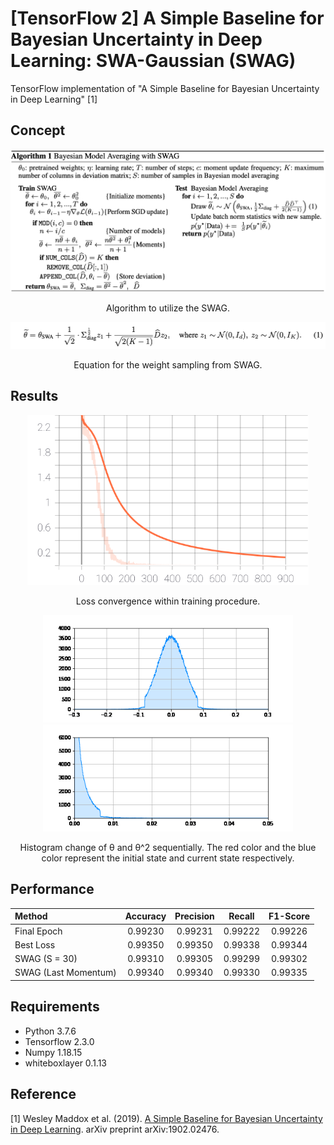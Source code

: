 [TensorFlow 2] A Simple Baseline for Bayesian Uncertainty in Deep Learning: SWA-Gaussian (SWAG)
=====
TensorFlow implementation of "A Simple Baseline for Bayesian Uncertainty in Deep Learning" [1]

## Concept
<div align="center">
  <img src="./figures/algorithm.png" width="750">  
  <p>Algorithm to utilize the SWAG.</p>
</div>

<div align="center">
  <img src="./figures/swag_sampling.png" width="750">  
  <p>Equation for the weight sampling from SWAG.</p>
</div>

## Results
<div align="center">
  <img src="./figures/smce.svg" width="450">  
  <p>Loss convergence within training procedure.</p>
</div>

<div align="center">
  <img src="./figures/theta_1.gif" width="400">  
  <img src="./figures/theta_2.gif" width="400">  
  <p>Histogram change of &theta; and &theta;^2 sequentially. The red color and the blue color represent the initial state and current state respectively.</p>
</div>

## Performance
|Method|Accuracy|Precision|Recall|F1-Score|
|:---|:---:|:---:|:---:|:---:|
|Final Epoch|0.99230|0.99231|0.99222|0.99226|
|Best Loss|0.99350|0.99350|0.99338|0.99344|
|SWAG (S = 30)|0.99310|0.99305|0.99299|0.99302|
|SWAG (Last Momentum)|0.99340|0.99340|0.99330|0.99335|

## Requirements
* Python 3.7.6  
* Tensorflow 2.3.0  
* Numpy 1.18.15
* whiteboxlayer 0.1.13

## Reference
[1] Wesley Maddox et al. (2019). <a href="https://arxiv.org/abs/1902.02476">A Simple Baseline for Bayesian Uncertainty in Deep Learning</a>. arXiv preprint arXiv:1902.02476.
